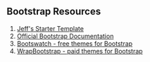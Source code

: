 ## Bootstrap Resources

1. [Jeff's Starter Template](https://gist.github.com/JeffCohen/494aacb12bf5d1edc384)
1. [Official Bootstrap Documentation](http://getbootstrap.com/)
1. [Bootswatch - free themes for Bootstrap](http://bootswatch.com/)
1. [WrapBootstrap - paid themes for Bootstrap](http://wrapbootstrap.com/)
